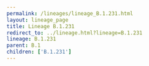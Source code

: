 ```yaml
---
permalink: /lineages/lineage_B.1.231.html
layout: lineage_page
title: Lineage B.1.231
redirect_to: ../lineage.html?lineage=B.1.231
lineage: B.1.231
parent: B.1
children: ['B.1.231']
---
```

